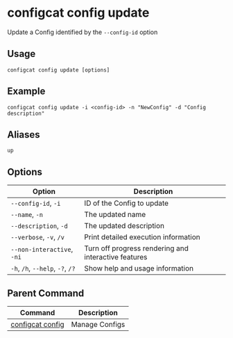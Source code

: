 # configcat config update
Update a Config identified by the `--config-id` option
## Usage
```
configcat config update [options]
```
## Example
```
configcat config update -i <config-id> -n "NewConfig" -d "Config description"
```
## Aliases
`up`
## Options
| Option | Description |
| ------ | ----------- |
| `--config-id`, `-i` | ID of the Config to update |
| `--name`, `-n` | The updated name |
| `--description`, `-d` | The updated description |
| `--verbose`, `-v`, `/v` | Print detailed execution information |
| `--non-interactive`, `-ni` | Turn off progress rendering and interactive features |
| `-h`, `/h`, `--help`, `-?`, `/?` | Show help and usage information |
## Parent Command
| Command | Description |
| ------ | ----------- |
| [configcat config](configcat-config.md) | Manage Configs |
